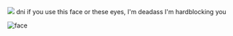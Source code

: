 ![](https://komarev.com/ghpvc/?username=girloser&label=cuties&color=000000)
dni if you use this face or these eyes, I'm deadass I'm hardblocking you

![face](https://file.garden/Z3fis1xsb21HAp-V/bruh.png)

